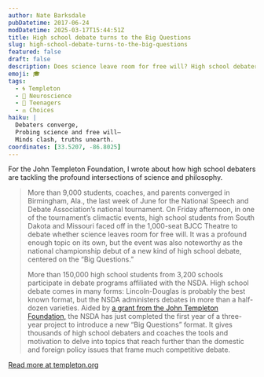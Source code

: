```yaml
---
author: Nate Barksdale
pubDatetime: 2017-06-24
modDatetime: 2025-03-17T15:44:51Z
title: High school debate turns to the Big Questions
slug: high-school-debate-turns-to-the-big-questions
featured: false
draft: false
description: Does science leave room for free will? High school debaters have some ideas.
emoji: 🎓
tags:
  - 🌀 Templeton
  - 🧠 Neuroscience
  - 👦 Teenagers
  - ⚖️ Choices
haiku: |
  Debaters converge,  
  Probing science and free will—  
  Minds clash, truths unearth.
coordinates: [33.5207, -86.8025]
---
```


For the John Templeton Foundation, I wrote about how high school debaters are tackling the profound intersections of science and philosophy.

> More than 9,000 students, coaches, and parents converged in Birmingham, Ala., the last week of June for the National Speech and Debate Association’s national tournament. On Friday afternoon, in one of the tournament’s climactic events, high school students from South Dakota and Missouri faced off in the 1,000-seat BJCC Theatre to debate whether science leaves room for free will. It was a profound enough topic on its own, but the event was also noteworthy as the national championship debut of a new kind of high school debate, centered on the “Big Questions.”
>
> More than 150,000 high school students from 3,200 schools participate in debate programs affiliated with the NSDA. High school debate comes in many forms: Lincoln-Douglas is probably the best known format, but the NSDA administers debates in more than a half-dozen varieties. Aided by [a grant from the John Templeton Foundation,](https://www.templeton.org/grant/national-series-of-high-school-debates-on-the-big-questions) the NSDA has just completed the first year of a three-year project to introduce a new “Big Questions” format. It gives thousands of high school debaters and coaches the tools and motivation to delve into topics that reach further than the domestic and foreign policy issues that frame much competitive debate.

[Read more at templeton.org](https://www.templeton.org/news/high-school-debate-turns-big-questions)
